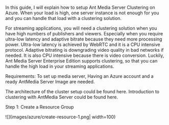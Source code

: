 In this guide, I will explain how to setup Ant Media Server Clustering on Azure. When your load is high, one server instance is not enough for you and you can handle that load with a clustering solution.

For streaming applications, you will need a clustering solution when you have high numbers of publishers and viewers. Especially when you require ultra-low latency and adaptive bitrate because they need more processing power. Ultra-low latency is achieved by WebRTC and it is a CPU intensive protocol. Adaptive bitrating is downgrading video quality in bad networks if needed. It is also CPU intensive because there is video conversion. Luckily, Ant Media Server Enterprise Edition supports clustering, so that you can handle the high load in your streaming applications.

Requirements:
To set up media server, Having an Azure account and a ready AntMedia Server Image are needed.

The architecture of the cluster setup could be found here.
Introduction to clustering with AntMedia Server could be found here.

Step 1: Create a Resource Group

![](images/azure/create-resource-1.png| width=100)
